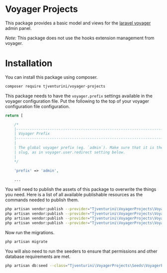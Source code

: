# Voyager Projects

This package provides a basic model and views for the [laravel voyager](https://laravelvoyager.com) admin panel.

*Note:* This package does not use the hooks extension management from voyager.

# Installation

You can install this package using composer.

```bash
composer require tjventurini/voyager-projects 
```

This package needs to have the `voyager.prefix` settings available in the voyager configuration file. Put the following to the top of your voyager configuration file configuration.

```php
return [

    /*
    |--------------------------------------------------------------------------
    | Voyager Prefix
    |--------------------------------------------------------------------------
    |
    | The global voyager prefix (eg. `admin`). Make sure that it is the same
    | slug, as in voyager.user.redirect setting below.
    |
    */
    
    'prefix' => 'admin',

    ...
```

You will need to publish the assets of this package to overwrite the things you need. Here is a list of all available publishable resources as the commands needed to publish them.

```bash
php artisan vendor:publish --provider="Tjventurini\VoyagerProjects\VoyagerProjectsServiceProvider" --tag=config --force
php artisan vendor:publish --provider="Tjventurini\VoyagerProjects\VoyagerProjectsServiceProvider" --tag=views --force
php artisan vendor:publish --provider="Tjventurini\VoyagerProjects\VoyagerProjectsServiceProvider" --tag=lang --force
php artisan vendor:publish --provider="Tjventurini\VoyagerProjects\VoyagerProjectsServiceProvider" --tag=graphql --force
```

Now run the migrations.

```bash
php artisan migrate
```

You will also need to run the seeders to ensure that permissions and other database requirements are met.

```bash
php artisan db:seed --class="Tjventurini\VoyagerProjects\Seeds\VoyagerProjectsDatabaseSeeder"
```